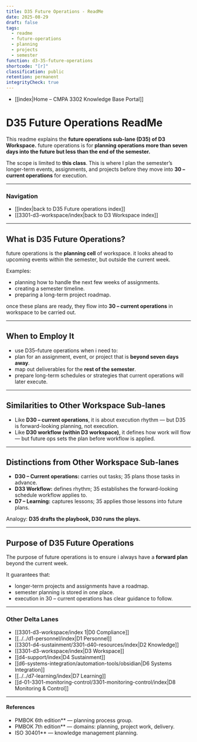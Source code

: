 ```yaml
---
title: D35 Future Operations - ReadMe
date: 2025-08-29
draft: false
tags:
  - readme
  - future-operations
  - planning
  - projects
  - semester
function: d3-35-future-operations
shortcode: "[r]"
classification: public
retention: permanent
integrityCheck: true
---
```

- [[index|Home – CMPA 3302 Knowledge Base Portal]]
# D35 Future Operations ReadMe

This readme explains the **future operations sub-lane (D35) of  D3 Workspace.** future operations is for **planning operations more than seven days into the future but less than the end of the semester.**  

The scope is limited to **this class**. This is where I plan the semester’s longer-term events, assignments, and projects before they move into **30 – current operations** for execution.  

---

### Navigation  

- [[index|back to D35 Future operations index]]  
- [[3301-d3-workspace/index|back to D3 Workspace index]]  

---

## What is D35  Future Operations?

future operations is the **planning cell** of workspace. it looks ahead to upcoming events within the semester, but outside the current week.  

Examples:  
- planning how to handle the next few weeks of assignments.  
- creating a semester timeline.  
- preparing a long-term project roadmap.  

once these plans are ready, they flow into **30 – current operations** in workspace to be carried out.  

---

## When to Employ It

- use D35–future operations when i need to:  
- plan for an assignment, event, or project that is **beyond seven days away**.  
- map out deliverables for the **rest of the semester**.  
- prepare long-term schedules or strategies that current operations will later execute.  

---

## Similarities to Other Workspace Sub-lanes

 - Like **D30 – current operations**, it is about execution rhythm — but D35 is forward-looking planning, not execution.  
- Like **D30 workflow (within D3 workspace)**, it defines how work will flow — but future ops sets the plan before workflow is applied.  


---

## Distinctions from Other Workspace Sub-lanes

- **D30 – Current operations:** carries out tasks; 35 plans those tasks in
advance.  
- **D33 Workflow:** defines rhythm; 35 establishes the forward-looking
schedule workflow applies to.  
- **D7 – Learning:** captures lessons; 35 applies those lessons into
future plans.  

Analogy: **D35 drafts the playbook, D30 runs the plays.**

---

## Purpose of D35 Future Operations

The purpose of future operations is to ensure i always have a **forward plan** beyond the current week.  

It guarantees that:  
- longer-term projects and assignments have a roadmap.  
- semester planning is stored in one place.  
- execution in 30 – current operations has clear guidance to follow.  

---

### Other Delta Lanes  

- [[3301-d3-workspace/index 1|D0 Compliance]]  
- [[../../d1-personnel/index|D1 Personnel]]  
- [[3301-d4-sustainment/3301-d40-resources/index|D2 Knowledge]]  
- [[3301-d3-workspace/index|D3 Workspace]]  
- [[d4-support/index|D4  Sustainment]]  
- [[d6-systems-integration/automation-tools/obsidian|D6 Systems Integration]]  
- [[../../d7-learning/index|D7 Learning]]
- [[d-01-3301-monitoring-control/3301-monitoring-control/index|D8 Monitoring & Control]]    

---

#### **References**  
- PMBOK 6th edition** — planning process group.  
- PMBOK 7th edition** — domains: planning, project work, delivery.  
- ISO 30401** — knowledge management planning.  

